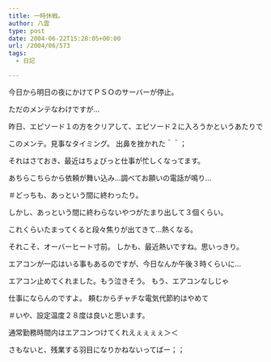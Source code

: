 ```yaml
---
title: 一時休戦。
author: 八雲
type: post
date: 2004-06-22T15:28:05+00:00
url: /2004/06/573
tags:
  - 日記

---
```

今日から明日の夜にかけてＰＳＯのサーバーが停止。
  
ただのメンテなわけですが…
  
昨日、エピソード１の方をクリアして、エピソード２に入ろうかというあたりで
  
このメンテ。見事なタイミング。 出鼻を挫かれた＾＾；

それはさておき、最近はちょびっと仕事が忙しくなってます。
  
あちらこちらから依頼が舞い込み…調べてお願いの電話が鳴り…
  
＃どっちも、あっという間に終わったり。
  
しかし、あっという間に終わらないやつがたまり出して３個くらい。
  
これくらいたまってくると段々焦りが出てきて…熱くなる。
  
それこそ、オーバーヒート寸前。 しかも、最近熱いですね。思いっきり。
  
エアコンが一応はいる事もあるのですが、今日なんか午後３時くらいに…
  
エアコン止めてくれました。もう泣きそう。 もう、エアコンなしじゃ
  
仕事にならんのですよ。 頼むからチャチな電気代節約はやめて
  
＃いや、設定温度２８度は良いと思います。
  
通常勤務時間内はエアコンつけてくれえぇぇぇぇ＞＜
  
さもないと、残業する羽目になりかねないってばー；；

